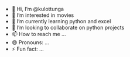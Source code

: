 - 👋 Hi, I’m @kulottunga
- 👀 I’m interested in movies
- 🌱 I’m currently learning python and excel
- 💞️ I’m looking to collaborate on python projects
- 📫 How to reach me ...
- 😄 Pronouns: ...
- ⚡ Fun fact: ...

<!---
kulottunga/kulottunga is a ✨ special ✨ repository because its `README.md` (this file) appears on your GitHub profile.
You can click the Preview link to take a look at your changes.
--->
